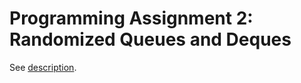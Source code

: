 # Programming Assignment 2: Randomized Queues and Deques

See [description](http://coursera.cs.princeton.edu/algs4/assignments/queues.html).
